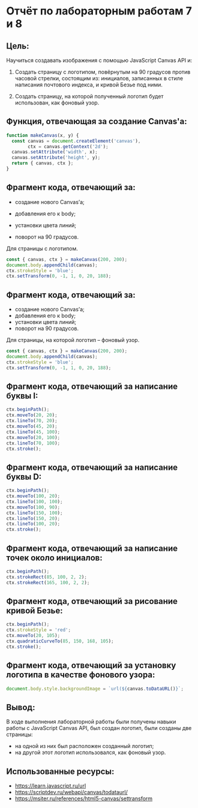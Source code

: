 # Отчёт по лабораторным работам 7 и 8

## Цель:

Научиться создавать изображения с помощью JavaScript Canvas API и:

1. Создать страницу с логотипом, повёрнутым на 90
   градусов против часовой стрелки, состоящим из:
   инициалов, записанных в стиле написания
   почтового индекса, и кривой Безье под ними.

2. Создать страницу, на которой полученный
   логотип будет использован, как фоновый узор.

## Функция, отвечающая за создание Canvas'а:

```js
function makeCanvas(x, y) {
  const canvas = document.createElement('canvas'),
        ctx = canvas.getContext('2d');
  canvas.setAttribute('width', x);
  canvas.setAttribute('height', y);
  return { canvas, ctx };
}
```

## Фрагмент кода, отвечающий за:

* создание нового Canvas’а;

* добавления его к body;

* установки цвета линий;

* поворот на 90 градусов.

Для страницы с логотипом.

```js
const { canvas, ctx } = makeCanvas(200, 200);
document.body.appendChild(canvas);
ctx.strokeStyle = 'blue';
ctx.setTransform(0, -1, 1, 0, 20, 188);
```

## Фрагмент кода, отвечающий за:

* создание нового Canvas’а;
* добавления его к body;
* установки цвета линий;
* поворот на 90 градусов. 

Для страницы, на которой логотип – фоновый узор.

```js
const { canvas, ctx } = makeCanvas(200, 200);
document.body.appendChild(canvas);
ctx.strokeStyle = 'blue';
ctx.setTransform(0, -1, 1, 0, 20, 188);
```

## Фрагмент кода, отвечающий за написание буквы I:

```js
ctx.beginPath();
ctx.moveTo(20, 20);
ctx.lineTo(70, 20);
ctx.moveTo(45, 20);
ctx.lineTo(45, 100);
ctx.moveTo(20, 100);
ctx.lineTo(70, 100);
ctx.stroke();
```

## Фрагмент кода, отвечающий за написание буквы D:

```js
ctx.beginPath();
ctx.moveTo(100, 20);
ctx.lineTo(100, 100);
ctx.moveTo(100, 90);
ctx.lineTo(150, 100);
ctx.lineTo(150, 20);
ctx.lineTo(100, 20);
ctx.stroke();
```

## Фрагмент кода, отвечающий за написание точек около инициалов:

```js
ctx.beginPath();
ctx.strokeRect(85, 100, 2, 2);
ctx.strokeRect(165, 100, 2, 2);
```

## Фрагмент кода, отвечающий за рисование кривой Безье:

```js
ctx.beginPath();
ctx.strokeStyle = 'red';
ctx.moveTo(20, 105);
ctx.quadraticCurveTo(85, 150, 168, 105);
ctx.stroke();
```

## Фрагмент кода, отвечающий за установку логотипа в качестве фонового узора:

```js
document.body.style.backgroundImage = `url(${canvas.toDataURL()}`;
```

## Вывод:

В ходе выполнения лабораторной работы были получены навыки работы с JavaScript Canvas API, был создан логотип, были созданы две страницы:

* на одной из них был расположен созданный логотип;
* на другой этот логотип использовался, как фоновый узор.

## Использованные ресурсы:

- https://learn.javascript.ru/url
- https://scriptdev.ru/webapi/canvas/todataurl/
- https://msiter.ru/references/html5-canvas/settransform
